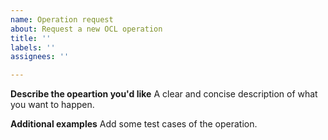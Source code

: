 ```yaml
---
name: Operation request
about: Request a new OCL operation
title: ''
labels: ''
assignees: ''

---
```


**Describe the opeartion you'd like**
A clear and concise description of what you want to happen.

**Additional examples**
Add some test cases of the operation.

